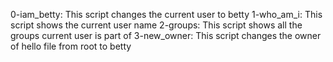 0-iam_betty: This script changes the current user to betty
1-who_am_i: This script shows the current user name
2-groups: This script shows all the groups current user is part of
3-new_owner: This script changes the owner of hello file from root to betty